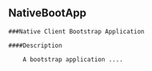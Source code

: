 ## NativeBootApp
	
	###Native Client Bootstrap Application

	####Description

		A bootstrap application ....

